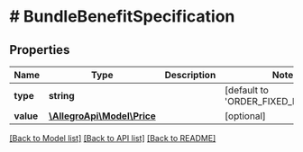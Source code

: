 # # BundleBenefitSpecification

## Properties

Name | Type | Description | Notes
------------ | ------------- | ------------- | -------------
**type** | **string** |  | [default to 'ORDER_FIXED_DISCOUNT']
**value** | [**\AllegroApi\Model\Price**](Price.md) |  | [optional]

[[Back to Model list]](../../README.md#models) [[Back to API list]](../../README.md#endpoints) [[Back to README]](../../README.md)
